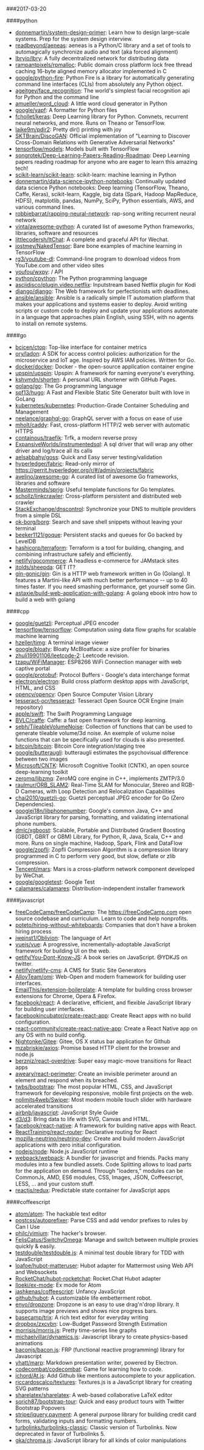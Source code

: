###2017-03-20

####python
* [donnemartin/system-design-primer](https://github.com/donnemartin/system-design-primer): Learn how to design large-scale systems. Prep for the system design interview.
* [readbeyond/aeneas](https://github.com/readbeyond/aeneas): aeneas is a Python/C library and a set of tools to automagically synchronize audio and text (aka forced alignment)
* [lbryio/lbry](https://github.com/lbryio/lbry): A fully decentralized network for distributing data
* [rampantpixels/rpmalloc](https://github.com/rampantpixels/rpmalloc): Public domain cross platform lock free thread caching 16-byte aligned memory allocator implemented in C
* [google/python-fire](https://github.com/google/python-fire): Python Fire is a library for automatically generating command line interfaces (CLIs) from absolutely any Python object.
* [ageitgey/face_recognition](https://github.com/ageitgey/face_recognition): The world's simplest facial recognition api for Python and the command line
* [amueller/word_cloud](https://github.com/amueller/word_cloud): A little word cloud generator in Python
* [google/yapf](https://github.com/google/yapf): A formatter for Python files
* [fchollet/keras](https://github.com/fchollet/keras): Deep Learning library for Python. Convnets, recurrent neural networks, and more. Runs on Theano or TensorFlow.
* [laike9m/pdir2](https://github.com/laike9m/pdir2): Pretty dir() printing with joy
* [SKTBrain/DiscoGAN](https://github.com/SKTBrain/DiscoGAN): Official implementation of "Learning to Discover Cross-Domain Relations with Generative Adversarial Networks"
* [tensorflow/models](https://github.com/tensorflow/models): Models built with TensorFlow
* [songrotek/Deep-Learning-Papers-Reading-Roadmap](https://github.com/songrotek/Deep-Learning-Papers-Reading-Roadmap): Deep Learning papers reading roadmap for anyone who are eager to learn this amazing tech!
* [scikit-learn/scikit-learn](https://github.com/scikit-learn/scikit-learn): scikit-learn: machine learning in Python
* [donnemartin/data-science-ipython-notebooks](https://github.com/donnemartin/data-science-ipython-notebooks): Continually updated data science Python notebooks: Deep learning (TensorFlow, Theano, Caffe, Keras), scikit-learn, Kaggle, big data (Spark, Hadoop MapReduce, HDFS), matplotlib, pandas, NumPy, SciPy, Python essentials, AWS, and various command lines.
* [robbiebarrat/rapping-neural-network](https://github.com/robbiebarrat/rapping-neural-network): rap-song writing recurrent neural network
* [vinta/awesome-python](https://github.com/vinta/awesome-python): A curated list of awesome Python frameworks, libraries, software and resources
* [littlecodersh/ItChat](https://github.com/littlecodersh/ItChat): A complete and graceful API for Wechat. 
* [jostmey/NakedTensor](https://github.com/jostmey/NakedTensor): Bare bone examples of machine learning in TensorFlow
* [rg3/youtube-dl](https://github.com/rg3/youtube-dl): Command-line program to download videos from YouTube.com and other video sites
* [youfou/wxpy](https://github.com/youfou/wxpy):  / API
* [python/cpython](https://github.com/python/cpython): The Python programming language
* [asciidisco/plugin.video.netflix](https://github.com/asciidisco/plugin.video.netflix): Inputstream based Netflix plugin for Kodi
* [django/django](https://github.com/django/django): The Web framework for perfectionists with deadlines.
* [ansible/ansible](https://github.com/ansible/ansible): Ansible is a radically simple IT automation platform that makes your applications and systems easier to deploy. Avoid writing scripts or custom code to deploy and update your applications automate in a language that approaches plain English, using SSH, with no agents to install on remote systems.

####go
* [bcicen/ctop](https://github.com/bcicen/ctop): Top-like interface for container metrics
* [ory/ladon](https://github.com/ory/ladon): A SDK for access control policies: authorization for the microservice and IoT age. Inspired by AWS IAM policies. Written for Go.
* [docker/docker](https://github.com/docker/docker): Docker - the open-source application container engine
* [upspin/upspin](https://github.com/upspin/upspin): Upspin: A framework for naming everyone's everything.
* [kshvmdn/shorten](https://github.com/kshvmdn/shorten): A personal URL shortener with GitHub Pages.
* [golang/go](https://github.com/golang/go): The Go programming language
* [spf13/hugo](https://github.com/spf13/hugo): A Fast and Flexible Static Site Generator built with love in GoLang
* [kubernetes/kubernetes](https://github.com/kubernetes/kubernetes): Production-Grade Container Scheduling and Management
* [neelance/graphql-go](https://github.com/neelance/graphql-go): GraphQL server with a focus on ease of use
* [mholt/caddy](https://github.com/mholt/caddy): Fast, cross-platform HTTP/2 web server with automatic HTTPS
* [containous/traefik](https://github.com/containous/traefik): Trfk, a modern reverse proxy
* [ExpansiveWorlds/instrumentedsql](https://github.com/ExpansiveWorlds/instrumentedsql): A sql driver that will wrap any other driver and log/trace all its calls
* [aelsabbahy/goss](https://github.com/aelsabbahy/goss): Quick and Easy server testing/validation
* [hyperledger/fabric](https://github.com/hyperledger/fabric): Read-only mirror of https://gerrit.hyperledger.org/r/#/admin/projects/fabric
* [avelino/awesome-go](https://github.com/avelino/awesome-go): A curated list of awesome Go frameworks, libraries and software
* [Masterminds/sprig](https://github.com/Masterminds/sprig): Useful template functions for Go templates.
* [schollz/linkcrawler](https://github.com/schollz/linkcrawler): Cross-platform persistent and distributed web crawler 
* [StackExchange/dnscontrol](https://github.com/StackExchange/dnscontrol): Synchronize your DNS to multiple providers from a simple DSL
* [ok-borg/borg](https://github.com/ok-borg/borg): Search and save shell snippets without leaving your terminal
* [beeker1121/goque](https://github.com/beeker1121/goque): Persistent stacks and queues for Go backed by LevelDB
* [hashicorp/terraform](https://github.com/hashicorp/terraform): Terraform is a tool for building, changing, and combining infrastructure safely and efficiently.
* [netlify/gocommerce](https://github.com/netlify/gocommerce): A headless e-commerce for JAMstack sites
* [jtolds/sheepda](https://github.com/jtolds/sheepda): GET IT?
* [gin-gonic/gin](https://github.com/gin-gonic/gin): Gin is a HTTP web framework written in Go (Golang). It features a Martini-like API with much better performance -- up to 40 times faster. If you need smashing performance, get yourself some Gin.
* [astaxie/build-web-application-with-golang](https://github.com/astaxie/build-web-application-with-golang): A golang ebook intro how to build a web with golang

####cpp
* [google/guetzli](https://github.com/google/guetzli): Perceptual JPEG encoder
* [tensorflow/tensorflow](https://github.com/tensorflow/tensorflow): Computation using data flow graphs for scalable machine learning
* [hzeller/timg](https://github.com/hzeller/timg): A terminal image viewer
* [google/bloaty](https://github.com/google/bloaty): Bloaty McBloatface: a size profiler for binaries
* [zhuli19901106/leetcode-2](https://github.com/zhuli19901106/leetcode-2): Leetcode revision.
* [tzapu/WiFiManager](https://github.com/tzapu/WiFiManager): ESP8266 WiFi Connection manager with web captive portal
* [google/protobuf](https://github.com/google/protobuf): Protocol Buffers - Google's data interchange format
* [electron/electron](https://github.com/electron/electron): Build cross platform desktop apps with JavaScript, HTML, and CSS
* [opencv/opencv](https://github.com/opencv/opencv): Open Source Computer Vision Library
* [tesseract-ocr/tesseract](https://github.com/tesseract-ocr/tesseract): Tesseract Open Source OCR Engine (main repository)
* [apple/swift](https://github.com/apple/swift): The Swift Programming Language
* [BVLC/caffe](https://github.com/BVLC/caffe): Caffe: a fast open framework for deep learning.
* [sebh/TileableVolumeNoise](https://github.com/sebh/TileableVolumeNoise): Collection of functions that can be used to generate tileable volume/3d noise. An exemple of volume noise functions that can be specifically used for clouds is also presented.
* [bitcoin/bitcoin](https://github.com/bitcoin/bitcoin): Bitcoin Core integration/staging tree
* [google/butteraugli](https://github.com/google/butteraugli): butteraugli estimates the psychovisual difference between two images
* [Microsoft/CNTK](https://github.com/Microsoft/CNTK): Microsoft Cognitive Toolkit (CNTK), an open source deep-learning toolkit
* [zeromq/libzmq](https://github.com/zeromq/libzmq): ZeroMQ core engine in C++, implements ZMTP/3.0
* [raulmur/ORB_SLAM2](https://github.com/raulmur/ORB_SLAM2): Real-Time SLAM for Monocular, Stereo and RGB-D Cameras, with Loop Detection and Relocalization Capabilities
* [chai2010/guetzli-go](https://github.com/chai2010/guetzli-go): Guetzli perceptual JPEG encoder for Go (Zero Dependencies).
* [googlei18n/libphonenumber](https://github.com/googlei18n/libphonenumber): Google's common Java, C++ and JavaScript library for parsing, formatting, and validating international phone numbers.
* [dmlc/xgboost](https://github.com/dmlc/xgboost): Scalable, Portable and Distributed Gradient Boosting (GBDT, GBRT or GBM) Library, for Python, R, Java, Scala, C++ and more. Runs on single machine, Hadoop, Spark, Flink and DataFlow
* [google/zopfli](https://github.com/google/zopfli): Zopfli Compression Algorithm is a compression library programmed in C to perform very good, but slow, deflate or zlib compression.
* [Tencent/mars](https://github.com/Tencent/mars): Mars is a cross-platform network component developed by WeChat.
* [google/googletest](https://github.com/google/googletest): Google Test
* [calamares/calamares](https://github.com/calamares/calamares): Distribution-independent installer framework

####javascript
* [freeCodeCamp/freeCodeCamp](https://github.com/freeCodeCamp/freeCodeCamp): The https://freeCodeCamp.com open source codebase and curriculum. Learn to code and help nonprofits.
* [poteto/hiring-without-whiteboards](https://github.com/poteto/hiring-without-whiteboards):  Companies that don't have a broken hiring process
* [jweinst1/Oblivion](https://github.com/jweinst1/Oblivion): The language of Art
* [vuejs/vue](https://github.com/vuejs/vue): A progressive, incrementally-adoptable JavaScript framework for building UI on the web.
* [getify/You-Dont-Know-JS](https://github.com/getify/You-Dont-Know-JS): A book series on JavaScript. @YDKJS on twitter.
* [netlify/netlify-cms](https://github.com/netlify/netlify-cms): A CMS for Static Site Generators
* [AlloyTeam/omi](https://github.com/AlloyTeam/omi): Web-Open and modern framework for building user interfaces.
* [EmailThis/extension-boilerplate](https://github.com/EmailThis/extension-boilerplate):  A template for building cross browser extensions for Chrome, Opera & Firefox.
* [facebook/react](https://github.com/facebook/react): A declarative, efficient, and flexible JavaScript library for building user interfaces.
* [facebookincubator/create-react-app](https://github.com/facebookincubator/create-react-app): Create React apps with no build configuration.
* [react-community/create-react-native-app](https://github.com/react-community/create-react-native-app): Create a React Native app on any OS with no build config.
* [Nightonke/Gitee](https://github.com/Nightonke/Gitee): Gitee, OS X status bar application for Github
* [mzabriskie/axios](https://github.com/mzabriskie/axios): Promise based HTTP client for the browser and node.js
* [berzniz/react-overdrive](https://github.com/berzniz/react-overdrive): Super easy magic-move transitions for React apps
* [aweary/react-perimeter](https://github.com/aweary/react-perimeter): Create an invisible perimeter around an element and respond when its breached.
* [twbs/bootstrap](https://github.com/twbs/bootstrap): The most popular HTML, CSS, and JavaScript framework for developing responsive, mobile first projects on the web.
* [nolimits4web/Swiper](https://github.com/nolimits4web/Swiper): Most modern mobile touch slider with hardware accelerated transitions
* [airbnb/javascript](https://github.com/airbnb/javascript): JavaScript Style Guide
* [d3/d3](https://github.com/d3/d3): Bring data to life with SVG, Canvas and HTML. 
* [facebook/react-native](https://github.com/facebook/react-native): A framework for building native apps with React.
* [ReactTraining/react-router](https://github.com/ReactTraining/react-router): Declarative routing for React
* [mozilla-neutrino/neutrino-dev](https://github.com/mozilla-neutrino/neutrino-dev): Create and build modern JavaScript applications with zero initial configuration.
* [nodejs/node](https://github.com/nodejs/node): Node.js JavaScript runtime 
* [webpack/webpack](https://github.com/webpack/webpack): A bundler for javascript and friends. Packs many modules into a few bundled assets. Code Splitting allows to load parts for the application on demand. Through "loaders," modules can be CommonJs, AMD, ES6 modules, CSS, Images, JSON, Coffeescript, LESS, ... and your custom stuff.
* [reactjs/redux](https://github.com/reactjs/redux): Predictable state container for JavaScript apps

####coffeescript
* [atom/atom](https://github.com/atom/atom): The hackable text editor
* [postcss/autoprefixer](https://github.com/postcss/autoprefixer): Parse CSS and add vendor prefixes to rules by Can I Use
* [philc/vimium](https://github.com/philc/vimium): The hacker's browser.
* [FelisCatus/SwitchyOmega](https://github.com/FelisCatus/SwitchyOmega): Manage and switch between multiple proxies quickly & easily.
* [testdouble/testdouble.js](https://github.com/testdouble/testdouble.js): A minimal test double library for TDD with JavaScript
* [loafoe/hubot-matteruser](https://github.com/loafoe/hubot-matteruser): Hubot adapter for Mattermost using Web API and Websockets
* [RocketChat/hubot-rocketchat](https://github.com/RocketChat/hubot-rocketchat): Rocket.Chat Hubot adapter
* [lloeki/ex-mode](https://github.com/lloeki/ex-mode): Ex mode for Atom
* [jashkenas/coffeescript](https://github.com/jashkenas/coffeescript): Unfancy JavaScript
* [github/hubot](https://github.com/github/hubot): A customizable life embetterment robot.
* [enyo/dropzone](https://github.com/enyo/dropzone): Dropzone is an easy to use drag'n'drop library. It supports image previews and shows nice progress bars.
* [basecamp/trix](https://github.com/basecamp/trix): A rich text editor for everyday writing
* [dropbox/zxcvbn](https://github.com/dropbox/zxcvbn): Low-Budget Password Strength Estimation
* [morrisjs/morris.js](https://github.com/morrisjs/morris.js): Pretty time-series line graphs
* [michaelvillar/dynamics.js](https://github.com/michaelvillar/dynamics.js): Javascript library to create physics-based animations
* [baconjs/bacon.js](https://github.com/baconjs/bacon.js): FRP (functional reactive programming) library for Javascript
* [yhatt/marp](https://github.com/yhatt/marp): Markdown presentation writer, powered by Electron.
* [codecombat/codecombat](https://github.com/codecombat/codecombat): Game for learning how to code.
* [ichord/At.js](https://github.com/ichord/At.js): Add Github like mentions autocomplete to your application.
* [riccardoscalco/textures](https://github.com/riccardoscalco/textures): Textures.js is a JavaScript library for creating SVG patterns
* [sharelatex/sharelatex](https://github.com/sharelatex/sharelatex): A web-based collaborative LaTeX editor
* [sorich87/bootstrap-tour](https://github.com/sorich87/bootstrap-tour): Quick and easy product tours with Twitter Bootstrap Popovers
* [stripe/jquery.payment](https://github.com/stripe/jquery.payment): A general purpose library for building credit card forms, validating inputs and formatting numbers.
* [turbolinks/turbolinks-classic](https://github.com/turbolinks/turbolinks-classic): Classic version of Turbolinks. Now deprecated in favor of Turbolinks 5.
* [gka/chroma.js](https://github.com/gka/chroma.js): JavaScript library for all kinds of color manipulations
